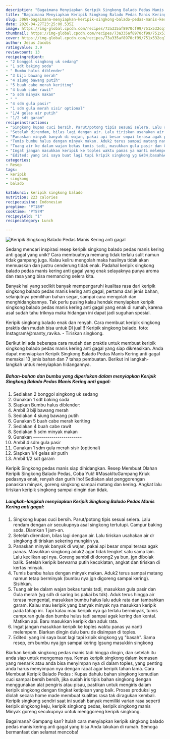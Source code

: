 ```yaml
---
description: "Bagaimana Menyiapkan Keripik Singkong Balado Pedas Manis Kering anti gagal Anti Gagal"
title: "Bagaimana Menyiapkan Keripik Singkong Balado Pedas Manis Kering anti gagal Anti Gagal"
slug: 3069-bagaimana-menyiapkan-keripik-singkong-balado-pedas-manis-kering-anti-gagal-anti-gagal
date: 2020-04-27T23:25:00.535Z
image: https://img-global.cpcdn.com/recipes/73a335af8970cf99/751x532cq70/keripik-singkong-balado-pedas-manis-kering-anti-gagal-foto-resep-utama.jpg
thumbnail: https://img-global.cpcdn.com/recipes/73a335af8970cf99/751x532cq70/keripik-singkong-balado-pedas-manis-kering-anti-gagal-foto-resep-utama.jpg
cover: https://img-global.cpcdn.com/recipes/73a335af8970cf99/751x532cq70/keripik-singkong-balado-pedas-manis-kering-anti-gagal-foto-resep-utama.jpg
author: Jesus Jacobs
ratingvalue: 3.9
reviewcount: 13
recipeingredient:
- "2 bonggol singkong uk sedang"
- "1 sdt baking soda"
- " Bumbu halus diblender"
- "3 biji bawang merah"
- "4 siung bawang putih"
- "5 buah cabe merah keriting"
- "4 buah cabe rawit"
- "5 sdm minyak makan"
- " "
- "4 sdm gula pasir"
- "1 sdm gula merah sisir optional"
- "1/4 gelas air putih"
- "1/2 sdt garam"
recipeinstructions:
- "Singkong kupas cuci bersih. Parut/potong tipis sesuai selera. Lalu rendam dengan air secukupnya asal singkong tertutupi. Campur baking soda. Diamkan 1 jam-an."
- "Setelah direndam, bilas lagi dengan air. Lalu tiriskan usahakan air dr singkong di tiriskan sekering mungkin ya."
- "Panaskan minyak banyak di wajan, pakai api besar smpai terasa agak panas. Masukkan singkong aduk2 agar tidak lengket satu sama lain. Lalu kecilkan api nya. Goreng sambil di dorong2 ya bun, jgn dibolak balik. Setelah keripik berwarna putih kecoklatan, angkat dan tiriskan di kertas minyak."
- "Tumis bumbu halus dengan minyak makan. Aduk2 terus sampai matang namun tetap berminyak (bumbu nya jgn digoreng sampai kering). Sisihkan."
- "Tuang air ke dalam wajan bekas tumis tadi, masukkan gula pasir dan Gula merah (yg sdh di saring bs pakai bs tdk). Aduk terus hingga air terasa mengental, masukkan bumbu halus lalu aduk rata dan tambahkan garam. Kalau mau keripik yang banyak minyak nya masukkan keripik pada tahap ini. Tapi kalau mau keripik nya ga terlalu berminyak, tumis campuran gula dan bumbu halus tadi sampai agak kering dan kental. Matikan api. Baru masukkan keripik dan aduk rata."
- "Ingat jangan masukkan keripik ke toples waktu panas ya nanti melempem. Biarkan dingin dulu baru de disimpan di toples."
- "Edited: yang ini saya buat lagi tapi kripik singkong yg &#34;basah&#34;. Sama resep, cm bumbu nya jgn sampai kering lgsung masukkin singkong"
categories:
- Resep
tags:
- keripik
- singkong
- balado

katakunci: keripik singkong balado 
nutrition: 223 calories
recipecuisine: Indonesian
preptime: "PT18M"
cooktime: "PT57M"
recipeyield: "1"
recipecategory: Lunch

---
```



![Keripik Singkong Balado Pedas Manis Kering anti gagal](https://img-global.cpcdn.com/recipes/73a335af8970cf99/751x532cq70/keripik-singkong-balado-pedas-manis-kering-anti-gagal-foto-resep-utama.jpg)

Sedang mencari inspirasi resep keripik singkong balado pedas manis kering anti gagal yang unik? Cara membuatnya memang tidak terlalu sulit namun tidak gampang juga. Kalau keliru mengolah maka hasilnya tidak akan memuaskan dan justru cenderung tidak enak. Padahal keripik singkong balado pedas manis kering anti gagal yang enak selayaknya punya aroma dan rasa yang bisa memancing selera kita.

Banyak hal yang sedikit banyak mempengaruhi kualitas rasa dari keripik singkong balado pedas manis kering anti gagal, pertama dari jenis bahan, selanjutnya pemilihan bahan segar, sampai cara mengolah dan menghidangkannya. Tak perlu pusing kalau hendak menyiapkan keripik singkong balado pedas manis kering anti gagal yang enak di rumah, karena asal sudah tahu triknya maka hidangan ini dapat jadi suguhan spesial.

Keripik singkong balado enak dan renyah. Cara membuat keripik singkong praktis dan mudah bisa untuk DI jual!!! Keripik singkong balado. foto: Instagram/@manty_ravika. - Tiriskan singkong.


Berikut ini ada beberapa cara mudah dan praktis untuk membuat keripik singkong balado pedas manis kering anti gagal yang siap dikreasikan. Anda dapat menyiapkan Keripik Singkong Balado Pedas Manis Kering anti gagal memakai 13 jenis bahan dan 7 tahap pembuatan. Berikut ini langkah-langkah untuk menyiapkan hidangannya.

<!--inarticleads1-->

##### Bahan-bahan dan bumbu yang diperlukan dalam menyiapkan Keripik Singkong Balado Pedas Manis Kering anti gagal:

1. Sediakan 2 bonggol singkong uk sedang
1. Gunakan 1 sdt baking soda
1. Siapkan  Bumbu halus diblender:
1. Ambil 3 biji bawang merah
1. Sediakan 4 siung bawang putih
1. Gunakan 5 buah cabe merah keriting
1. Sediakan 4 buah cabe rawit
1. Sediakan 5 sdm minyak makan
1. Gunakan  ------------------------
1. Ambil 4 sdm gula pasir
1. Gunakan 1 sdm gula merah sisir (optional)
1. Siapkan 1/4 gelas air putih
1. Ambil 1/2 sdt garam


Keripik Singkong pedas manis siap dihidangkan. Resep Membuat Olahan Keripik Singkong Balado Pedas, Coba Yuk! #MasakItuGampang Kriuk pedasnya enak, renyah dan gurih lho! Sediakan alat penggorengan panaskan minyak, goreng singkong sampai matang dan kering. Angkat lalu tiriskan keripik singkong sampai dingin dan tidak. 

<!--inarticleads2-->

##### Langkah-langkah menyiapkan Keripik Singkong Balado Pedas Manis Kering anti gagal:

1. Singkong kupas cuci bersih. Parut/potong tipis sesuai selera. Lalu rendam dengan air secukupnya asal singkong tertutupi. Campur baking soda. Diamkan 1 jam-an.
1. Setelah direndam, bilas lagi dengan air. Lalu tiriskan usahakan air dr singkong di tiriskan sekering mungkin ya.
1. Panaskan minyak banyak di wajan, pakai api besar smpai terasa agak panas. Masukkan singkong aduk2 agar tidak lengket satu sama lain. Lalu kecilkan api nya. Goreng sambil di dorong2 ya bun, jgn dibolak balik. Setelah keripik berwarna putih kecoklatan, angkat dan tiriskan di kertas minyak.
1. Tumis bumbu halus dengan minyak makan. Aduk2 terus sampai matang namun tetap berminyak (bumbu nya jgn digoreng sampai kering). Sisihkan.
1. Tuang air ke dalam wajan bekas tumis tadi, masukkan gula pasir dan Gula merah (yg sdh di saring bs pakai bs tdk). Aduk terus hingga air terasa mengental, masukkan bumbu halus lalu aduk rata dan tambahkan garam. Kalau mau keripik yang banyak minyak nya masukkan keripik pada tahap ini. Tapi kalau mau keripik nya ga terlalu berminyak, tumis campuran gula dan bumbu halus tadi sampai agak kering dan kental. Matikan api. Baru masukkan keripik dan aduk rata.
1. Ingat jangan masukkan keripik ke toples waktu panas ya nanti melempem. Biarkan dingin dulu baru de disimpan di toples.
1. Edited: yang ini saya buat lagi tapi kripik singkong yg &#34;basah&#34;. Sama resep, cm bumbu nya jgn sampai kering lgsung masukkin singkong


Biarkan keripik singkong pedas manis tadi hingga dingin, dan setelah itu anda siap untuk mengemas nya. Kemas keripik singkong dalam kemasan yang menarik atau anda bisa menyimpan nya di dalam toples, yang penting anda harus menyimpan nya dengan rapat agar keripik tahan lama. Cara Membuat Keripik Balado Pedas : Kupas dahulu bahan singkong kemudian cuci sampai bersih bersih, jika sudah iris tipis bahan singkong dengan menggunakan alat pengiris atau pisau, pastikan untuk mengiris dalam keripik singkong dengan tingkat ketipisan yang baik. Proses produksi yg diolah secara home made membuat kualitas rasa tak diragukan kembali. Keripik singkong sendiri saat ini sudah banyak memiliki varian rasa seperti keripik singkong keju, keripik singkong pedas, keripik singkong manis Minyak goreng secukupnya untuk menggoreng keripik singkong. 

Bagaimana? Gampang kan? Itulah cara menyiapkan keripik singkong balado pedas manis kering anti gagal yang bisa Anda lakukan di rumah. Semoga bermanfaat dan selamat mencoba!
